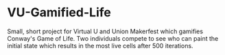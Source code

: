 # VU-Gamified-Life
Small, short project for Virtual U and Union Makerfest which gamifies Conway's Game of Life. Two individuals compete to see who can paint the initial state which results in the most live cells after 500 iterations.
